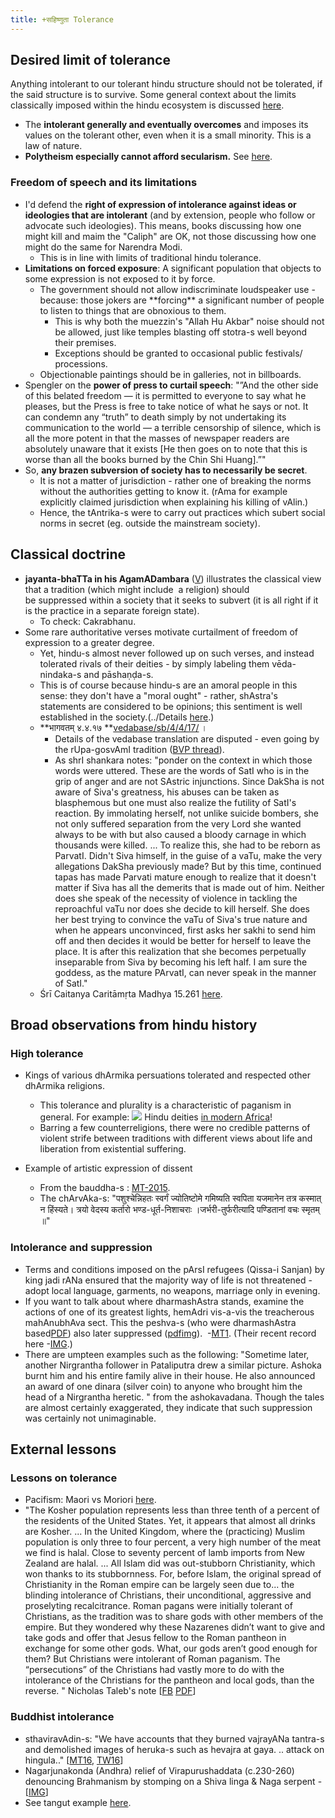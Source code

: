```yaml
---
title: +सहिष्णुता Tolerance
---
```


## Desired limit of tolerance

Anything intolerant to our tolerant hindu structure should not be tolerated, if the said structure is to survive. Some general context about the limits classically imposed within the hindu ecosystem is discussed [here](../../../tattvam/deva/index/).

- The **intolerant generally and eventually overcomes** and imposes its values on the tolerant other, even when it is a small minority. This is a law of nature.
- **Polytheism especially cannot afford secularism.** See [here](../../../rivals/0-theism/secularism/).

### Freedom of speech and its limitations
- I'd defend the **right of expression of intolerance against ideas or ideologies that are intolerant** (and by extension, people who follow or advocate such ideologies). This means, books discussing how one might kill and maim the "Caliph" are OK, not those discussing how one might do the same for Narendra Modi.
    - This is in line with limits of traditional hindu tolerance.
- **Limitations on forced exposure**: A significant population that objects to some expression is not exposed to it by force.  
    - The government should not allow indiscriminate loudspeaker use - because: those jokers are \*\*forcing\*\* a significant number of people to listen to things that are obnoxious to them. 
        - This is why both the muezzin's "Allah Hu Akbar" noise should not be allowed, just like temples blasting off stotra-s well beyond their premises. 
        - Exceptions should be granted to occasional public festivals/ processions.
    - Objectionable paintings should be in galleries, not in billboards.
- Spengler on the **power of press to curtail speech**: "”And the other side of this belated freedom — it is permitted to everyone to say what he pleases, but the Press is free to take notice of what he says or not. It can condemn any “truth” to death simply by not undertaking its communication to the world — a terrible censorship of silence, which is all the more potent in that the masses of newspaper readers are absolutely unaware that it exists \[He then goes on to note that this is worse than all the books burned by the Chin Shi Huang\].”"
- So, **any brazen subversion of society has to necessarily be secret**.
    - It is not a matter of jurisdiction - rather one of breaking the norms without the authorities getting to know it. (rAma for example explicitly claimed jurisdiction when explaining his killing of vAlin.)
    - Hence, the tAntrika-s were to carry out practices which subert social norms in secret (eg. outside the mainstream society).

## Classical doctrine

- **jayanta-bhaTTa in his AgamADambara** ([V](https://vajrin.wordpress.com/2012/11/25/sarva-dharma-samabhava-an-astika-view/)) illustrates the classical view that a tradition (which might include  a religion) should be suppressed within a society that it seeks to subvert (it is all right if it is the practice in a separate foreign state).
    - To check: Cakrabhanu.
- Some rare authoritative verses motivate curtailment of freedom of expression to a greater degree.
    - Yet, hindu-s almost never followed up on such verses, and instead tolerated rivals of their deities - by simply labeling them vēda-nindaka-s and pāshaṇḍa-s.
    - This is of course because hindu-s are an amoral people in this sense: they don't have a "moral ought" - rather, shAstra's statements are considered to be opinions; this sentiment is well established in the society.(../Details [here](../../bases/books/index/).)
    - **भागवतम् ४.४.१७ **[vedabase/sb/4/4/17/](http://www.vedabase.net/sb/4/4/17/) ।
        - Details of the vedabase translation are disputed - even going by the rUpa-gosvAmI tradition ([BVP thread](https://groups.google.com/forum/#!topic/bvparishat/gZQUEWz1tWs)).
        - As shrI shankara notes: "ponder on the context in which those words were uttered. These are the words of SatI who is in the grip of anger and are not SAstric injunctions. Since DakSha is not aware of Siva's greatness, his abuses can be taken as blasphemous but one must also realize the futility of SatI's reaction. By immolating herself, not unlike suicide bombers, she not only suffered separation from the very Lord she wanted always to be with but also caused a bloody carnage in which thousands were killed. ... To realize this, she had to be reborn as ParvatI. Didn't Siva himself, in the guise of a vaTu, make the very allegations DakSha previously made? But by this time, continued tapas has made Parvati mature enough to realize that it doesn't matter if Siva has all the demerits that is made out of him. Neither does she speak of the necessity of violence in tackling the reproachful vaTu nor does she decide to kill herself. She does her best trying to convince the vaTu of Siva's true nature and when he appears unconvinced, first asks her sakhi to send him off and then decides it would be better for herself to leave the place. It is after this realization that she becomes perpetually inseparable from Siva by becoming his left half. I am sure the goddess, as the mature PArvatI, can never speak in the manner of SatI."
    - Śrī Caitanya Caritāmṛta Madhya 15.261 [here](http://vedabase.net/cc/madhya/15/261/).

## Broad observations from hindu history
### High tolerance
- Kings of various dhArmika persuations tolerated and respected other dhArmika religions.

  - This tolerance and plurality is a characteristic of paganism in general. For example: [![](http://i.imgur.com/aHe0jbB.jpg)](http://i.imgur.com/aHe0jbB.jpg) Hindu deities [in modern Africa](http://www.nairaland.com/1468086/how-hindu-gods-became-overlapped)!
  - Barring a few counterreligions, there were no credible patterns of violent strife between traditions with different views about life and liberation from existential suffering.
    
- Example of artistic expression of dissent
    - From the bauddha-s : [MT-2015](https://storify.com/blog_supplement/anti-astika-activities-of-bauddha-s).
    - The chArvAka-s: "पशुश्चेन्निहतः स्वर्गं ज्योतिष्टोमे गमिष्यति स्वपिता यजमानेन तत्र कस्मात् न हिंस्यते। त्रयो वेदस्य कर्तारो भण्ड-धूर्त-निशाचराः ।जर्भरी-तुर्फरीत्यादि पण्डितानां वचः स्मृतम् ॥"

### Intolerance and suppression
- Terms and conditions imposed on the pArsI refugees (Qissa-i Sanjan) by king jadi rANa ensured that the majority way of life is not threatened - adopt local language, garments, no weapons, marriage only in evening.
- If you want to talk about where dharmashAstra stands, examine the actions of one of its greatest lights, hemAdri vis-a-vis the treacherous mahAnubhAva sect. This the peshva-s (who were dharmashAstra based[PDF](https://archive.org/stream/judicialsystemof029313mbp#page/n7/mode/2up)) also later suppressed ([pdf](http://hermes-ir.lib.hit-u.ac.jp/rs/bitstream/10086/8053/24/HJeco0090100320.pdf)[img](../../../../../images/snippets/mahAnubhAva-iconoclasm-1782.png)).  -[MT1](https://manasataramgini.wordpress.com/2005/11/13/the-cracks-in-the-edifice/). (Their recent record here -[IMG](http://i.imgur.com/ehUmNb9.png).)
- There are umpteen examples such as the following: "Sometime later, another Nirgrantha follower in Pataliputra drew a similar picture. Ashoka burnt him and his entire family alive in their house. He also announced an award of one dinara (silver coin) to anyone who brought him the head of a Nirgrantha heretic. " from the ashokavadana. Though the tales are almost certainly exaggerated, they indicate that such suppression was certainly not unimaginable.

## External lessons
### Lessons on tolerance
- Pacifism: Maori vs Moriori [here](https://en.wikipedia.org/wiki/Moriori_people).
- "The Kosher population represents less than three tenth of a percent of the residents of the United States. Yet, it appears that almost all drinks are Kosher. ... In the United Kingdom, where the (practicing) Muslim population is only three to four percent, a very high number of the meat we find is halal. Close to seventy percent of lamb imports from New Zealand are halal. ... All Islam did was out-stubborn Christianity, which won thanks to its stubbornness. For, before Islam, the original spread of Christianity in the Roman empire can be largely seen due to... the blinding intolerance of Christians, their unconditional, aggressive and proselyting recalcitrance. Roman pagans were initially tolerant of Christians, as the tradition was to share gods with other members of the empire. But they wondered why these Nazarenes didn’t want to give and take gods and offer that Jesus fellow to the Roman pantheon in exchange for some other gods. What, our gods aren’t good enough for them? But Christians were intolerant of Roman paganism. The “persecutions” of the Christians had vastly more to do with the intolerance of the Christians for the pantheon and local gods, than the reverse. " Nicholas Taleb's note \[[FB](https://www.facebook.com/nntaleb/posts/10153457127768375) [PDF](http://fooledbyrandomness.com/minority.pdf)\]

### Buddhist intolerance
- sthaviravAdin-s: "We have accounts that they burned vajrayANa tantra-s and demolished images of heruka-s such as hevajra at gaya. .. attack on hingula.." \[[MT16](https://manasataramgini.wordpress.com/2013/05/13/a-record-of-the-nastika-attack-on-hingula/), [TW16](https://twitter.com/blog_supplement/status/743618693574332416)\]
- Nagarjunakonda (Andhra) relief of Virapurushaddata (c.230-260) denouncing Brahmanism by stomping on a Shiva linga & Naga serpent - \[[IMG](../../../../images/art-scenes/bauddha-stomping-linga-nAga.jpg)\]
- See tangut example [here](../../../../paganology/steppe/tangut.md).